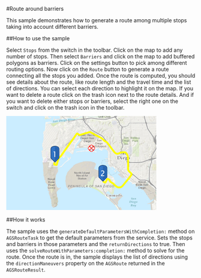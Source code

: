 #Route around barriers

This sample demonstrates how to generate a route among multiple stops taking into account different barriers.

##How to use the sample

Select `Stops` from the switch in the toolbar. Click on the map to add any number of stops. Then select `Barriers` and click on the map to add buffered polygons as barriers. Click on the settings button to pick among different routing options. Now click on the `Route` button to generate a route connecting all the stops you added. Once the route is computed, you should see details about the route, like route length and the travel time and the list of directions. You can select each direction to highlight it on the map. If you want to delete a route click on the trash icon next to the route details. And if you want to delete either stops or barriers, select the right one on the switch and click on the trash icon in the toolbar.

![](image1.png)

##How it works

The sample uses the `generateDefaultParametersWithCompletion:` method on `AGSRouteTask` to get the default parameters from the service. Sets the stops and barriers in those parameters and the `returnDirections` to true. Then uses the `solveRouteWithParameters:completion:` method to solve for the route. Once the route is in, the sample displays the list of directions using the `directionManeuvers` property on the `AGSRoute` returned in the `AGSRouteResult`.






